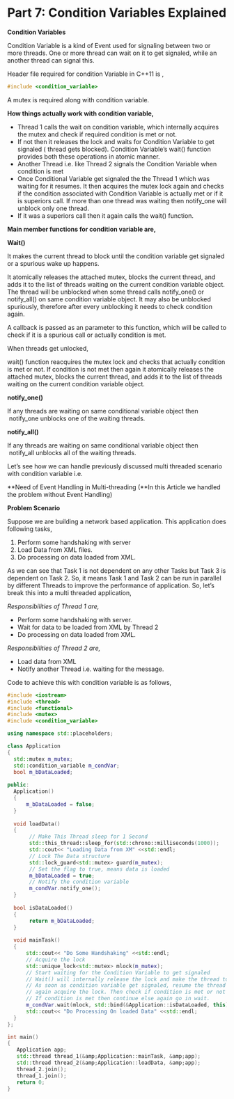 # Part 7: Condition Variables Explained

**Condition Variables**

Condition Variable is a kind of Event used for signaling between two or more threads. One or more thread can wait on it to get signaled, while an another thread can signal this.

Header file required for condition Variable in C++11 is ,

```c++
#include <condition_variable>
```

A mutex is required along with condition variable.

**How things actually work with condition variable,**

- Thread 1 calls the wait on condition variable, which internally acquires the mutex and check if required condition is met or not.
- If not then it releases the lock and waits for Condition Variable to get signaled ( thread gets blocked). Condition Variable’s wait() function provides both these operations in atomic manner.
- Another Thread i.e. like Thread 2 signals the Condition Variable when condition is met
- Once Conditional Variable get signaled the the Thread 1 which was waiting for it resumes. It then acquires the mutex lock again and checks if the condition associated with Condition Variable is actually met or if it is superiors call. If more than one thread was waiting then notify_one will unblock only one thread.
- If it was a superiors call then it again calls the wait() function.

**Main member functions for condition variable are,**

**Wait()**

It makes the current thread to block until the condition variable get signaled or a spurious wake up happens.

It atomically releases the attached mutex, blocks the current thread, and adds it to the list of threads waiting on the current condition variable object. The thread will be unblocked when some thread calls notify_one() or notify_all() on same condition variable object. It may also be unblocked spuriously, therefore after every unblocking it needs to check condition again.

A callback is passed as an parameter to this function, which will be called to check if it is a spurious call or actually condition is met.

When threads get unlocked,

wait() function reacquires the mutex lock and checks that actually condition is met or not. If condition is not met then again it atomically releases the attached mutex, blocks the current thread, and adds it to the list of threads waiting on the current condition variable object.

**notify_one()**

If any threads are waiting on same conditional variable object then  notify_one unblocks one of the waiting threads.

**notify_all()**

If any threads are waiting on same conditional variable object then  notify_all unblocks all of the waiting threads.

Let’s see how we can handle previously discussed multi threaded scenario with condition variable i.e.

**Need of Event Handling in Multi-threading (**In this Article we handled the problem without Event Handling)

**Problem Scenario**

Suppose we are building a network based application. This application does following tasks,

1. Perform some handshaking with server
2. Load Data from XML files.
3. Do processing on data loaded from XML.

As we can see that Task 1 is not dependent on any other Tasks but Task 3 is dependent on Task 2. So, it means Task 1 and Task 2 can be run in parallel by different Threads to improve the performance of application. So, let’s break this into a multi threaded application,

*Responsibilities of Thread 1 are,*

- Perform some handshaking with server.
- Wait for data to be loaded from XML by Thread 2
- Do processing on data loaded from XML.

*Responsibilities of Thread 2 are,*

- Load data from XML
- Notify another Thread i.e. waiting for the message.

Code to achieve this with condition variable is as follows,

```c++
#include <iostream>
#include <thread>
#include <functional>
#include <mutex>
#include <condition_variable>

using namespace std::placeholders;

class Application
{
  std::mutex m_mutex;
  std::condition_variable m_condVar;
  bool m_bDataLoaded;
  
public:
  Application()
  {
      m_bDataLoaded = false;
  }
  
  void loadData()
  {
       // Make This Thread sleep for 1 Second
       std::this_thread::sleep_for(std::chrono::milliseconds(1000));
       std::cout<< "Loading Data from XM" <<std::endl;
       // Lock The Data structure
       std::lock_guard<std::mutex> guard(m_mutex);
       // Set the flag to true, means data is loaded
       m_bDataLoaded = true;
       // Notify the condition variable
       m_condVar.notify_one();
  }
  
  bool isDataLoaded()
  {
       return m_bDataLoaded;
  }
  
  void mainTask()
  {
      std::cout<< "Do Some Handshaking" <<std::endl;
      // Acquire the lock
      std::unique_lock<std::mutex> mlock(m_mutex);
      // Start waiting for the Condition Variable to get signaled
      // Wait() will internally release the lock and make the thread to block
      // As soon as condition variable get signaled, resume the thread and
      // again acquire the lock. Then check if condition is met or not
      // If condition is met then continue else again go in wait.
      m_condVar.wait(mlock, std::bind(&Application::isDataLoaded, this));
      std::cout<< "Do Processing On loaded Data" <<std::endl;
  }
};

int main()
{
   Application app;
   std::thread thread_1(&amp;Application::mainTask, &amp;app);
   std::thread thread_2(&amp;Application::loadData, &amp;app);
   thread_2.join();
   thread_1.join();
   return 0;
}
```